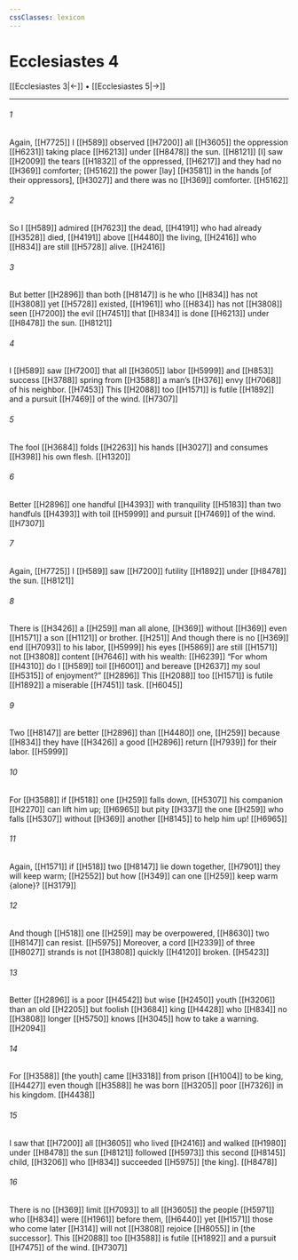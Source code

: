 ```yaml
---
cssClasses: lexicon
---
```


# Ecclesiastes 4

[[Ecclesiastes 3|←]] • [[Ecclesiastes 5|→]]

---

###### 1
Again, [[H7725]] I [[H589]] observed [[H7200]] all [[H3605]] the oppression [[H6231]] taking place [[H6213]] under [[H8478]] the sun. [[H8121]] [I] saw [[H2009]] the tears [[H1832]] of the oppressed, [[H6217]] and they had no [[H369]] comforter; [[H5162]] the power [lay] [[H3581]] in the hands [of their oppressors], [[H3027]] and there was no [[H369]] comforter. [[H5162]]

###### 2
So I [[H589]] admired [[H7623]] the dead, [[H4191]] who had already [[H3528]] died, [[H4191]] above [[H4480]] the living, [[H2416]] who [[H834]] are still [[H5728]] alive. [[H2416]]

###### 3
But better [[H2896]] than both [[H8147]] is he who [[H834]] has not [[H3808]] yet [[H5728]] existed, [[H1961]] who [[H834]] has not [[H3808]] seen [[H7200]] the evil [[H7451]] that [[H834]] is done [[H6213]] under [[H8478]] the sun. [[H8121]]

###### 4
I [[H589]] saw [[H7200]] that all [[H3605]] labor [[H5999]] and [[H853]] success [[H3788]] spring from [[H3588]] a man’s [[H376]] envy [[H7068]] of his neighbor. [[H7453]] This [[H2088]] too [[H1571]] is futile [[H1892]] and a pursuit [[H7469]] of the wind. [[H7307]]

###### 5
The fool [[H3684]] folds [[H2263]] his hands [[H3027]] and consumes [[H398]] his own flesh. [[H1320]]

###### 6
Better [[H2896]] one handful [[H4393]] with tranquility [[H5183]] than two handfuls [[H4393]] with toil [[H5999]] and pursuit [[H7469]] of the wind. [[H7307]]

###### 7
Again, [[H7725]] I [[H589]] saw [[H7200]] futility [[H1892]] under [[H8478]] the sun. [[H8121]]

###### 8
There is [[H3426]] a [[H259]] man all alone, [[H369]] without [[H369]] even [[H1571]] a son [[H1121]] or brother. [[H251]] And though there is no [[H369]] end [[H7093]] to his labor, [[H5999]] his eyes [[H5869]] are still [[H1571]] not [[H3808]] content [[H7646]] with his wealth: [[H6239]] “For whom [[H4310]] do I [[H589]] toil [[H6001]] and bereave [[H2637]] my soul [[H5315]] of enjoyment?” [[H2896]] This [[H2088]] too [[H1571]] is futile [[H1892]] a miserable [[H7451]] task. [[H6045]]

###### 9
Two [[H8147]] are better [[H2896]] than [[H4480]] one, [[H259]] because [[H834]] they have [[H3426]] a good [[H2896]] return [[H7939]] for their labor. [[H5999]]

###### 10
For [[H3588]] if [[H518]] one [[H259]] falls down, [[H5307]] his companion [[H2270]] can lift him up; [[H6965]] but pity [[H337]] the one [[H259]] who falls [[H5307]] without [[H369]] another [[H8145]] to help him up! [[H6965]]

###### 11
Again, [[H1571]] if [[H518]] two [[H8147]] lie down together, [[H7901]] they will keep warm; [[H2552]] but how [[H349]] can one [[H259]] keep warm {alone}? [[H3179]]

###### 12
And though [[H518]] one [[H259]] may be overpowered, [[H8630]] two [[H8147]] can resist. [[H5975]] Moreover, a cord [[H2339]] of three [[H8027]] strands is not [[H3808]] quickly [[H4120]] broken. [[H5423]]

###### 13
Better [[H2896]] is a poor [[H4542]] but wise [[H2450]] youth [[H3206]] than an old [[H2205]] but foolish [[H3684]] king [[H4428]] who [[H834]] no [[H3808]] longer [[H5750]] knows [[H3045]] how to take a warning. [[H2094]]

###### 14
For [[H3588]] [the youth] came [[H3318]] from prison [[H1004]] to be king, [[H4427]] even though [[H3588]] he was born [[H3205]] poor [[H7326]] in his kingdom. [[H4438]]

###### 15
I saw that [[H7200]] all [[H3605]] who lived [[H2416]] and walked [[H1980]] under [[H8478]] the sun [[H8121]] followed [[H5973]] this second [[H8145]] child, [[H3206]] who [[H834]] succeeded [[H5975]] [the king]. [[H8478]]

###### 16
There is no [[H369]] limit [[H7093]] to all [[H3605]] the people [[H5971]] who [[H834]] were [[H1961]] before them, [[H6440]] yet [[H1571]] those who come later [[H314]] will not [[H3808]] rejoice [[H8055]] in [the successor].  This [[H2088]] too [[H3588]] is futile [[H1892]] and a pursuit [[H7475]] of the wind. [[H7307]]


